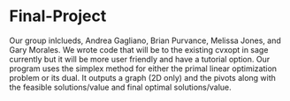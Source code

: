 Final-Project
=============

Our group inlclueds, Andrea Gagliano, Brian Purvance, Melissa Jones, and Gary Morales. We wrote code that will be 
to the existing cvxopt in sage currently but it will be more user friendly and have a tutorial option. Our program
uses the simplex method for either the primal linear optimization problem or its dual. It outputs a graph (2D only) 
and the pivots along with the feasible solutions/value and final optimal solutions/value. 







